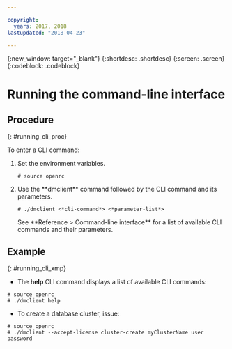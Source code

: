 ```yaml
---

copyright:
  years: 2017, 2018
lastupdated: "2018-04-23"

---
```


{:new_window: target="_blank"}
{:shortdesc: .shortdesc}
{:screen: .screen}
{:codeblock: .codeblock}


# Running the command-line interface

## Procedure
{: #running_cli_proc}

To enter a CLI command:

<ol>
<li>Set the environment variables.
<pre><code class="hljs"># source openrc
</code></pre>
</li>
<li>Use the **dmclient** command followed by the CLI command and its parameters.
<pre><code class="hljs"># ./dmclient <*cli-command*> <*parameter-list*>
</code></pre>
<p>See **Reference > Command-line interface** for a list of available CLI
commands and their parameters.</p>
</li>
</ol>


## Example
{: #running_cli_xmp}

* The **help** CLI command displays a list of available CLI commands:
```
# source openrc
# ./dmclient help
```

* To create a database cluster, issue:
```
# source openrc
# ./dmclient --accept-license cluster-create myClusterName user password
```

